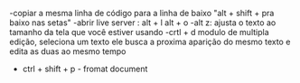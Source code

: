 -copiar a mesma linha de código para a linha de baixo "alt + shift + pra baixo nas setas" 
-abrir live server : alt + l alt + o
-alt z: ajusta o texto ao tamanho da tela que você estiver usando
-crtl + d modulo de multipla edição, seleciona um texto ele busca a proxima aparição do mesmo texto e edita as duas ao mesmo tempo
- ctrl + shift + p - fromat document
